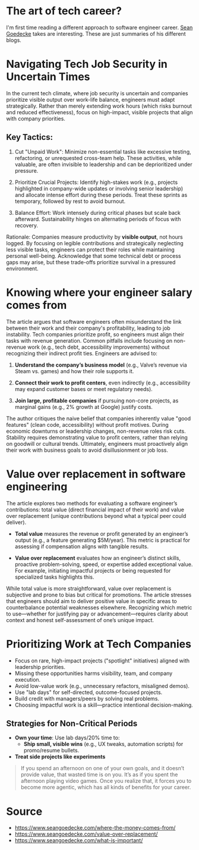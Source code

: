 # The art of tech career?
I'm first time reading a different approach to software engineer career. [Sean Goedecke](https://www.seangoedecke.com/) takes are interesting. These are just summaries of his different blogs.

# Navigating Tech Job Security in Uncertain Times
In the current tech climate, where job security is uncertain and companies prioritize visible output over work-life balance, engineers must adapt strategically. Rather than merely extending work hours (which risks burnout and reduced effectiveness), focus on high-impact, visible projects that align with company priorities.

## Key Tactics:

1. Cut "Unpaid Work": Minimize non-essential tasks like excessive testing, refactoring, or unrequested cross-team help. These activities, while valuable, are often invisible to leadership and can be deprioritized under pressure.

2. Prioritize Crucial Projects: Identify high-stakes work (e.g., projects highlighted in company-wide updates or involving senior leadership) and allocate intense effort during these periods. Treat these sprints as temporary, followed by rest to avoid burnout.

3. Balance Effort: Work intensely during critical phases but scale back afterward. Sustainability hinges on alternating periods of focus with recovery.

Rationale: Companies measure productivity by **visible output**, not hours logged. By focusing on legible contributions and strategically neglecting less visible tasks, engineers can protect their roles while maintaining personal well-being. Acknowledge that some technical debt or process gaps may arise, but these trade-offs prioritize survival in a pressured environment.

# Knowing where your engineer salary comes from
The article argues that software engineers often misunderstand the link between their work and their company's profitability, leading to job instability. Tech companies prioritize profit, so engineers must align their tasks with revenue generation. Common pitfalls include focusing on non-revenue work (e.g., tech debt, accessibility improvements) without recognizing their indirect profit ties. Engineers are advised to:

1. **Understand the company’s business model** (e.g., Valve’s revenue via Steam vs. games) and how their role supports it.

2. **Connect their work to profit centers**, even indirectly (e.g., accessibility may expand customer bases or meet regulatory needs).

3. **Join large, profitable companies** if pursuing non-core projects, as marginal gains (e.g., 2% growth at Google) justify costs.

The author critiques the naive belief that companies inherently value "good features" (clean code, accessibility) without profit motives. During economic downturns or leadership changes, non-revenue roles risk cuts. Stability requires demonstrating value to profit centers, rather than relying on goodwill or cultural trends. Ultimately, engineers must proactively align their work with business goals to avoid disillusionment or job loss.

# Value over replacement in software engineering
The article explores two methods for evaluating a software engineer’s contributions: total value (direct financial impact of their work) and value over replacement (unique contributions beyond what a typical peer could deliver).

- **Total value** measures the revenue or profit generated by an engineer’s output (e.g., a feature generating $5M/year). This metric is practical for assessing if compensation aligns with tangible results.

- **Value over replacement** evaluates how an engineer’s distinct skills, proactive problem-solving, speed, or expertise added exceptional value. For example, initiating impactful projects or being requested for specialized tasks highlights this.

While total value is more straightforward, value over replacement is subjective and prone to bias but critical for promotions. The article stresses that engineers should aim to deliver positive value in specific areas to counterbalance potential weaknesses elsewhere. Recognizing which metric to use—whether for justifying pay or advancement—requires clarity about context and honest self-assessment of one’s unique impact.

# Prioritizing Work at Tech Companies 
- Focus on rare, high-impact projects ("spotlight" initiatives) aligned with leadership priorities.  
- Missing these opportunities harms visibility, team, and company execution.  
- Avoid low-value work (e.g., unnecessary refactors, misaligned demos).  
- Use "lab days" for self-directed, outcome-focused projects.  
- Build credit with managers/peers by solving real problems.  
- Choosing impactful work is a skill—practice intentional decision-making.  

## Strategies for Non-Critical Periods
- **Own your time**: Use lab days/20% time to:
  - **Ship small, visible wins** (e.g., UX tweaks, automation scripts) for promo/resume bullets.
- **Treat side projects like experiments**
> If you spend an afternoon on one of your own goals, and it doesn’t provide value, that wasted time is on you. It’s as if you spent the afternoon playing video games. Once you realize that, it forces you to become more agentic, which has all kinds of benefits for your career.



# Source
- https://www.seangoedecke.com/where-the-money-comes-from/
- https://www.seangoedecke.com/value-over-replacement/
- https://www.seangoedecke.com/what-is-important/
